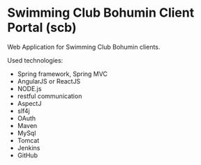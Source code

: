 # Swimming Club Bohumin Client Portal (scb)

Web Application for Swimming Club Bohumin clients.

Used technologies:
- Spring framework, Spring MVC
- AngularJS or ReactJS
- NODE.js
- restful communication
- AspectJ
- slf4j
- OAuth
- Maven
- MySql
- Tomcat
- Jenkins
- GitHub
